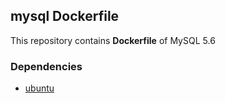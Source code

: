 ## mysql Dockerfile


This repository contains **Dockerfile** of MySQL 5.6


### Dependencies

* [ubuntu](http://index.docker.io/_/ubuntu)
